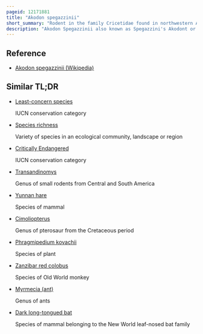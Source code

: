 ```yaml
---
pageid: 12171881
title: "Akodon spegazzinii"
short_summary: "Rodent in the family Cricetidae found in northwestern Argentina"
description: "Akodon Spegazzinii also known as Spegazzini's Akodont or Spegazzini's Grass Mouse is a Rodent in the Genus Akodon in northwestern Argentina. It occurs in Grassland and in Forests at 400 to 3500 Meters above Sea Level. After the species was first named in 1897, several other names were given to various populations now included in A. Spegazzinii. They are now all recognized as Part of one large - and variable - Species. Akodon Spegazzinii is related to Akodon Boliviensis and other Members of the A. Boliviensis Species Group. It reproduces year-round. Because it is widely distributed and is common akodon Spegazzinii is listed as the least Concern on the red List of the Iucn."
---
```


## Reference

- [Akodon spegazzinii (Wikipedia)](https://en.wikipedia.org/?curid=12171881)

## Similar TL;DR

- [Least-concern species](/tldr/en/least-concern-species)

  IUCN conservation category

- [Species richness](/tldr/en/species-richness)

  Variety of species in an ecological community, landscape or region

- [Critically Endangered](/tldr/en/critically-endangered)

  IUCN conservation category

- [Transandinomys](/tldr/en/transandinomys)

  Genus of small rodents from Central and South America

- [Yunnan hare](/tldr/en/yunnan-hare)

  Species of mammal

- [Cimoliopterus](/tldr/en/cimoliopterus)

  Genus of pterosaur from the Cretaceous period

- [Phragmipedium kovachii](/tldr/en/phragmipedium-kovachii)

  Species of plant

- [Zanzibar red colobus](/tldr/en/zanzibar-red-colobus)

  Species of Old World monkey

- [Myrmecia (ant)](/tldr/en/myrmecia-ant)

  Genus of ants

- [Dark long-tongued bat](/tldr/en/dark-long-tongued-bat)

  Species of mammal belonging to the New World leaf-nosed bat family
